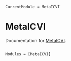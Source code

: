 ```@meta
CurrentModule = MetaICVI
```

# MetaICVI

Documentation for [MetaICVI](https://github.com/AP6YC/MetaICVI.jl).

```@index
```

```@autodocs
Modules = [MetaICVI]
```
